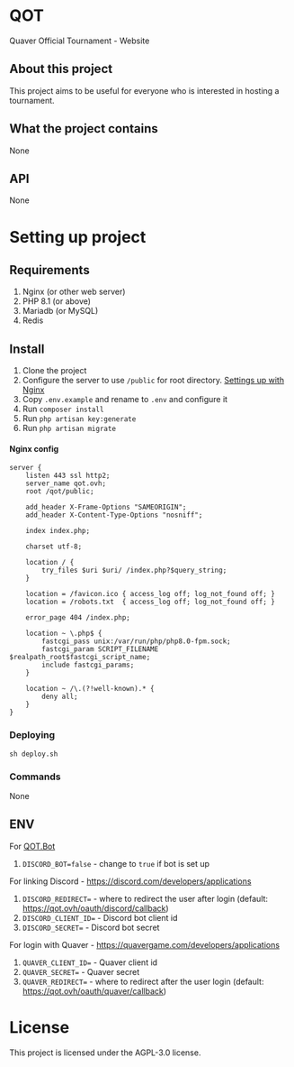 # QOT
Quaver Official Tournament - Website

## About this project
This project aims to be useful for everyone who is interested in hosting a tournament.

## What the project contains
None

## API
None

# Setting up project

## Requirements

1. Nginx (or other web server)
2. PHP 8.1 (or above)
3. Mariadb (or MySQL)
4. Redis

## Install

1. Clone the project
2. Configure the server to use `/public` for root directory. [Settings up with Nginx](#nginx-config)
3. Copy `.env.example` and rename to `.env` and configure it
4. Run `composer install`
5. Run `php artisan key:generate`
6. Run `php artisan migrate`

#### Nginx config
```apacheconf
server {
    listen 443 ssl http2;
    server_name qot.ovh;
    root /qot/public;

    add_header X-Frame-Options "SAMEORIGIN";
    add_header X-Content-Type-Options "nosniff";

    index index.php;

    charset utf-8;

    location / {
        try_files $uri $uri/ /index.php?$query_string;
    }

    location = /favicon.ico { access_log off; log_not_found off; }
    location = /robots.txt  { access_log off; log_not_found off; }

    error_page 404 /index.php;

    location ~ \.php$ {
        fastcgi_pass unix:/var/run/php/php8.0-fpm.sock;
        fastcgi_param SCRIPT_FILENAME $realpath_root$fastcgi_script_name;
        include fastcgi_params;
    }

    location ~ /\.(?!well-known).* {
        deny all;
    }
}
```

### Deploying

`sh deploy.sh`

### Commands

None

## ENV

For [QOT.Bot](https://github.com/AiAe/qot.bot)
1. `DISCORD_BOT=false` - change to `true` if bot is set up

For linking Discord - https://discord.com/developers/applications
1. `DISCORD_REDIRECT=` - where to redirect the user after login (default: https://qot.ovh/oauth/discord/callback)
2. `DISCORD_CLIENT_ID=` - Discord bot client id
3. `DISCORD_SECRET=` - Discord bot secret

For login with Quaver - https://quavergame.com/developers/applications
1. `QUAVER_CLIENT_ID=` - Quaver client id
2. `QUAVER_SECRET=` - Quaver secret
3. `QUAVER_REDIRECT=` - where to redirect after the user login (default: https://qot.ovh/oauth/quaver/callback)

# License
This project is licensed under the AGPL-3.0 license.
